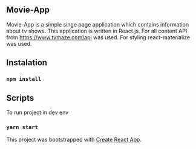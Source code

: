 ## Movie-App

Movie-App is a simple singe page application which contains information about tv shows. This application is written in React.js. For all content API from https://www.tvmaze.com/api was used. For styling react-materialize was used. 

## Instalation

### `npm install`

## Scripts

To run project in dev env

### `yarn start`


This project was bootstrapped with [Create React App](https://github.com/facebookincubator/create-react-app).
